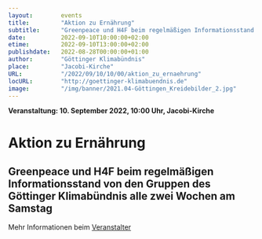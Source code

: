 ```yaml
---
layout:        events
title:         "Aktion zu Ernährung"
subtitle:      "Greenpeace und H4F beim regelmäßigen Informationsstand von den Gruppen des Göttinger Klimabündnis alle zwei Wochen am Samstag"
date:          2022-09-10T10:00:00+02:00
etime:         2022-09-10T13:00:00+02:00
publishdate:   2022-08-28T00:00:00+01:00
author:        "Göttinger Klimabündnis"
place:         "Jacobi-Kirche"
URL:           "/2022/09/10/10/00/aktion_zu_ernaehrung"
locURL:        "http://goettinger-klimabuendnis.de"
image:         "/img/banner/2021.04-Göttingen_Kreidebilder_2.jpg"
---
```


**Veranstaltung: 10. September 2022, 10:00 Uhr, Jacobi-Kirche**

Aktion zu Ernährung
===========

Greenpeace und H4F beim regelmäßigen Informationsstand von den Gruppen des Göttinger Klimabündnis alle zwei Wochen am Samstag
-----------



Mehr Informationen beim [Veranstalter](http://goettinger-klimabuendnis.de)
